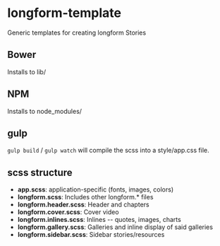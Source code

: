 longform-template
=================

Generic templates for creating longform Stories

## Bower

Installs to lib/

## NPM

Installs to node_modules/

## gulp

`gulp build` / `gulp watch` will compile the scss into a style/app.css file.

## scss structure

+ **app.scss**: application-specific (fonts, images, colors)
+ **longform.scss**: Includes other longform.* files
+ **longform.header.scss**: Header and chapters
+ **longform.cover.scss**: Cover video
+ **longform.inlines.scss**: Inlines -- quotes, images, charts
+ **longform.gallery.scss**: Galleries and inline display of said galleries
+ **longform.sidebar.scss**: Sidebar stories/resources
